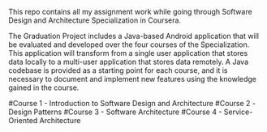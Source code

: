
This repo contains all my assignment work while going through Software Design and Architecture Specialization in Coursera.

The Graduation Project includes a Java-based Android application that will be evaluated and developed over the four courses of the Specialization. This application will transform from a single user application that stores data locally to a multi-user application that stores data remotely. A Java codebase is provided as a starting point for each course, and it is necessary to document and implement new features using the knowledge gained in the course.

#Course 1 - Introduction to Software Design and Architecture
#Course 2 -Design Patterns
#Course 3 - Software Architecture
#Course 4 - Service-Oriented Architecture
